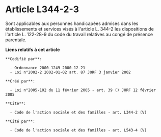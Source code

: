# Article L344-2-3

Sont applicables aux personnes handicapées admises dans les établissements et services visés à l'article L. 344-2 les
dispositions de l'article L. 122-28-9 du code du travail relatives au congé de présence parentale.

**Liens relatifs à cet article**

	**Codifié par**:

	  - Ordonnance 2000-1249 2000-12-21
	  - Loi n°2002-2 2002-01-02 art. 87 JORF 3 janvier 2002

	**Créé par**:

	  - Loi n°2005-102 du 11 février 2005 - art. 39 () JORF 12 février 2005

	**Cite**:

	  - Code de l'action sociale et des familles - art. L344-2 (V)

	**Cité par**:

	  - Code de l'action sociale et des familles - art. L543-4 (V)
